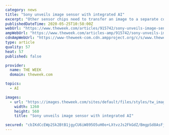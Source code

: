 ```yaml
---
category: news
title: "Sony unveils image sensor with integrated AI"
excerpt: "Other sensor chips need to transfer an image to a separate computer for that type of analysis, but Sony has built AI right into the processor itself"
publishedDateTime: 2020-05-25T10:58:00Z
webUrl: "https://www.theweek.com/articles/915742/sony-unveils-image-sensor-integrated-ai"
ampWebUrl: "https://www.theweek.com/articles-amp/915742/sony-unveils-image-sensor-integrated-ai"
cdnAmpWebUrl: "https://www-theweek-com.cdn.ampproject.org/c/s/www.theweek.com/articles-amp/915742/sony-unveils-image-sensor-integrated-ai"
type: article
quality: 57
heat: 57
published: false

provider:
  name: THE WEEK
  domain: theweek.com

topics:
  - AI

images:
  - url: "https://images.theweek.com/sites/default/files/styles/tw_image_9_4/public/gettyimages-2507455.jpg?itok=pMXJBFHb"
    width: 1260
    height: 560
    title: "Sony unveils image sensor with integrated AI"

secured: "cbIKdCcEWp2Sk2BtB1jgyCU6iW895O5uH0o+LXtvzJs2FkGdZ/BmgpSd8AsFjK5cE8vMi8l+dbcj7tXun5PACaVCPwxbx/Qbzt4FCjknRnoM1tXYLXiAYaG0Qq1AU5hNmCvmC+Vm9YD2+w8XxW8EDAhYQJXNzsK0icdnHISaeuKa/mxQbpT6v+0GrpX4xRa6C9hc57t5WBW340+Ztc6B8w/S/HovTloFei6yVB0LmmpAY6lPweRqtFU5N+qWCXprsROKFqu6JiJrYm3Ep9PCLvsPzxD1KvHlz1z0UYL2LExGt/VzW9105dBiTiT7Zb9x;TVRAADtgVHPWZaH/eb3J5w=="
---
```


